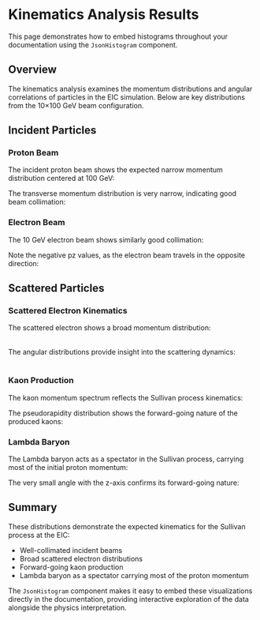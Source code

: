 # Kinematics Analysis Results

This page demonstrates how to embed histograms throughout your documentation using the `JsonHistogram` component.

## Overview

The kinematics analysis examines the momentum distributions and angular correlations of particles in the EIC simulation. Below are key distributions from the 10×100 GeV beam configuration.

## Incident Particles

### Proton Beam

The incident proton beam shows the expected narrow momentum distribution centered at 100 GeV:

<JsonHistogram path="/analysis/campaign-2025-07/eg-kinematics/10x100/inc_p_p.json" />

The transverse momentum distribution is very narrow, indicating good beam collimation:

<JsonHistogram path="/analysis/campaign-2025-07/eg-kinematics/10x100/inc_p_pt.json" />

### Electron Beam

The 10 GeV electron beam shows similarly good collimation:

<JsonHistogram path="/analysis/campaign-2025-07/eg-kinematics/10x100/inc_e_p.json" />

Note the negative pz values, as the electron beam travels in the opposite direction:

<JsonHistogram path="/analysis/campaign-2025-07/eg-kinematics/10x100/inc_e_pz.json" />

## Scattered Particles

### Scattered Electron Kinematics

The scattered electron shows a broad momentum distribution:

<div style="display: grid; grid-template-columns: 1fr 1fr; gap: 1rem; margin: 1rem 0;">
  <JsonHistogram 
    path="/analysis/campaign-2025-07/eg-kinematics/10x100/scat_e_p.json" 
    height="350px"
  />
  <JsonHistogram 
    path="/analysis/campaign-2025-07/eg-kinematics/10x100/scat_e_pt.json" 
    height="350px"
  />
</div>

The angular distributions provide insight into the scattering dynamics:

<div style="display: grid; grid-template-columns: 1fr 1fr; gap: 1rem; margin: 1rem 0;">
  <JsonHistogram 
    path="/analysis/campaign-2025-07/eg-kinematics/10x100/scat_e_theta.json" 
    height="350px"
  />
  <JsonHistogram 
    path="/analysis/campaign-2025-07/eg-kinematics/10x100/scat_e_phi.json" 
    height="350px"
  />
</div>

### Kaon Production

The kaon momentum spectrum reflects the Sullivan process kinematics:

<JsonHistogram path="/analysis/campaign-2025-07/eg-kinematics/10x100/kaon_p.json" />

The pseudorapidity distribution shows the forward-going nature of the produced kaons:

<JsonHistogram path="/analysis/campaign-2025-07/eg-kinematics/10x100/kaon_eta.json" />

### Lambda Baryon

The Lambda baryon acts as a spectator in the Sullivan process, carrying most of the initial proton momentum:

<JsonHistogram path="/analysis/campaign-2025-07/eg-kinematics/10x100/lambda_p.json" />

The very small angle with the z-axis confirms its forward-going nature:

<JsonHistogram path="/analysis/campaign-2025-07/eg-kinematics/10x100/lambda_angle_z_mrad.json" />

## Summary

These distributions demonstrate the expected kinematics for the Sullivan process at the EIC:
- Well-collimated incident beams
- Broad scattered electron distributions
- Forward-going kaon production
- Lambda baryon as a spectator carrying most of the proton momentum

The `JsonHistogram` component makes it easy to embed these visualizations directly in the documentation, providing interactive exploration of the data alongside the physics interpretation.
